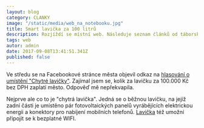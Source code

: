 ```yaml
---
layout: blog
category: CLANKY
image: "/static/media/web_na_notebooku.jpg"
title: Smart lavička za 100 litrů
description: Rozjíždí se místní web. Následuje seznam článků od táborských pirátů, které vznikly pod vlajkou uskupení Tabor Jinak!
tags: web
autor: admin
date: 2017-09-08T13:41:51.341Z
published: false
---
```



Ve středu se na Facebookové stránce města objevil odkaz na [hlasování o umístění "Chytré lavičky"](https://www.facebook.com/mutaborcz/posts/1659577724115162). Zajímal jsem se, kolik za lavičku za 100.000 Kč bez DPH zaplatí město. Odpověď mě nepřekvapila.

Nejprve ale co to je "chytrá lavička".
Jedná se o běžnou lavičku, na jejíž zadní části je umístěno pár fotovoltaických panelů vyrábějících elektrickou energii a konektory pro nabíjení mobilních telefonů. [Lavička](http://www.lavickynaslunci.cz/) též umožní připojit se k bezplatné WIFI. 
